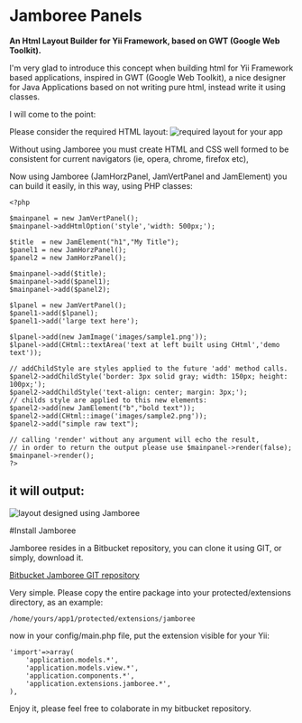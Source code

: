 Jamboree Panels
===============

**An Html Layout Builder for Yii Framework, based on GWT (Google Web Toolkit).**

I'm very glad to introduce this concept when building html for Yii Framework
based applications, inspired in GWT (Google Web Toolkit), a nice designer for 
Java Applications based on not writing pure html, instead write it using 
classes.

I will come to the point:

Please consider the required HTML layout:
![required layout for your app](https://bitbucket.org/christiansalazarh/jamboree/downloads/example-layout.png "required layout for your app")

Without using Jamboree you must create HTML and CSS well formed to be
consistent for current navigators (ie, opera, chrome, firefox etc),

Now using Jamboree (JamHorzPanel, JamVertPanel and JamElement) you can
build it easily, in this way, using PHP classes:

~~~
<?php

$mainpanel = new JamVertPanel();
$mainpanel->addHtmlOption('style','width: 500px;');

$title  = new JamElement("h1","My Title");
$panel1 = new JamHorzPanel();
$panel2 = new JamHorzPanel();

$mainpanel->add($title);
$mainpanel->add($panel1);
$mainpanel->add($panel2);

$lpanel = new JamVertPanel();
$panel1->add($lpanel);
$panel1->add('large text here');

$lpanel->add(new JamImage('images/sample1.png'));
$lpanel->add(CHtml::textArea('text at left built using CHtml','demo text'));

// addChildStyle are styles applied to the future 'add' method calls.
$panel2->addChildStyle('border: 3px solid gray; width: 150px; height: 100px;');
$panel2->addChildStyle('text-align: center; margin: 3px;');
// childs style are applied to this new elements:
$panel2->add(new JamElement("b","bold text"));
$panel2->add(CHtml::image('images/sample2.png'));
$panel2->add("simple raw text");

// calling 'render' without any argument will echo the result, 
// in order to return the output please use $mainpanel->render(false);
$mainpanel->render();
?>
~~~

it will output:
---------------

![layout designed using Jamboree](https://bitbucket.org/christiansalazarh/jamboree/downloads/example.png "Layout designed using Jamboree")

#Install Jamboree

Jamboree resides in a Bitbucket repository, you can clone it using GIT, or simply, download it.

[Bitbucket Jamboree GIT repository](https://bitbucket.org/christiansalazarh/jamboree/ "Bitbucket Jamboree Repo")

Very simple. Please copy the entire package into your protected/extensions
directory,  as an example: 

	/home/yours/app1/protected/extensions/jamboree

now in your config/main.php file, put the extension visible for your Yii:

~~~
'import'=>array(
	'application.models.*',
	'application.models.view.*',
	'application.components.*',
	'application.extensions.jamboree.*',
),
~~~

Enjoy it, please feel free to colaborate in my bitbucket repository.
